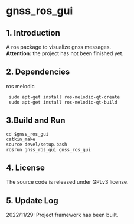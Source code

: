 # gnss_ros_gui
## 1. Introduction
A ros package to visualize gnss messages.  
**Attention:**  the project has not been finished yet.


## 2. Dependencies
ros melodic  
```
 sudo apt-get install ros-melodic-qt-create
 sudo apt-get install ros-melodic-qt-build
```


## 3.Build and Run
```
cd $gnss_ros_gui  
catkin_make   
source devel/setup.bash  
rosrun gnss_ros_gui gnss_ros_gui
```

## 4. License
The source code is released under GPLv3 license.


## 5. Update Log
2022/11/29: Project framework has been built.
